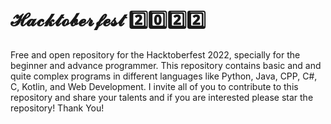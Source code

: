 # 𝓗𝓪𝓬𝓴𝓽𝓸𝓫𝓮𝓻𝓯𝓮𝓼𝓽 2️⃣0️⃣2️⃣2️⃣
Free and open repository for the Hacktoberfest 2022, specially for the beginner and advance programmer. This repository contains basic and and quite complex programs in different languages like Python, Java, CPP, C#, C, Kotlin, and Web Development. I invite all of you to contribute to this repository and share your talents and if you are interested please star the repository! Thank You!
